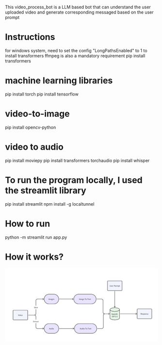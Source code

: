 This video_process_bot is a LLM based bot that can understand the user uploaded video and generate corresponding messaged based on the user prompt

# Instructions
for windows system, need to set the config "LongPathsEnabled" to 1 to install transformers
ffmpeg is also a mandatory requirement
pip install transformers

# machine learning libraries
pip install torch
pip install tensorflow

# video-to-image
pip install opencv-python

# video to audio
pip install moviepy
pip install transformers torchaudio
pip install whisper

# To run the program locally, I used the streamlit library
pip install streamlit
npm install -g localtunnel

# How to run
python -m streamlit run app.py

# How it works?
![Alt text](image.png)
